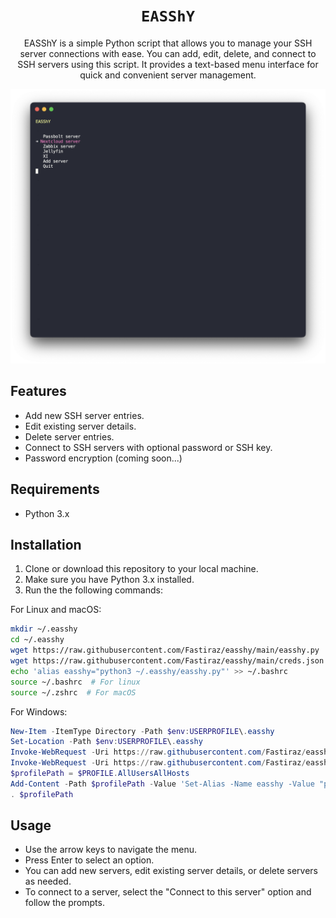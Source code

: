 <div align="center">
  <h1><code>EASShY</code></h1>
  <p>EASShY is a simple Python script that allows you to manage your SSH server connections with ease. You can add, edit, delete, and connect to SSH servers using this script. It provides a text-based menu interface for quick and convenient server management.</p>
</div>

![easshy](./img/easshy.png)

## Features

- Add new SSH server entries.
- Edit existing server details.
- Delete server entries.
- Connect to SSH servers with optional password or SSH key.
- Password encryption (coming soon...)

## Requirements

- Python 3.x

## Installation

1. Clone or download this repository to your local machine.
2. Make sure you have Python 3.x installed.
3. Run the the following commands:

For Linux and macOS:
```bash
mkdir ~/.easshy
cd ~/.easshy
wget https://raw.githubusercontent.com/Fastiraz/easshy/main/easshy.py
wget https://raw.githubusercontent.com/Fastiraz/easshy/main/creds.json
echo 'alias easshy="python3 ~/.easshy/easshy.py"' >> ~/.bashrc
source ~/.bashrc  # For linux
source ~/.zshrc  # For macOS
```

For Windows:
```powershell
New-Item -ItemType Directory -Path $env:USERPROFILE\.easshy
Set-Location -Path $env:USERPROFILE\.easshy
Invoke-WebRequest -Uri https://raw.githubusercontent.com/Fastiraz/easshy/main/easshy.py -OutFile easshy.py
Invoke-WebRequest -Uri https://raw.githubusercontent.com/Fastiraz/easshy/main/creds.json -OutFile creds.json
$profilePath = $PROFILE.AllUsersAllHosts
Add-Content -Path $profilePath -Value 'Set-Alias -Name easshy -Value "python3 $env:USERPROFILE\.easshy\easshy.py"'
. $profilePath
```

## Usage

- Use the arrow keys to navigate the menu.
- Press Enter to select an option.
- You can add new servers, edit existing server details, or delete servers as needed.
- To connect to a server, select the "Connect to this server" option and follow the prompts.
